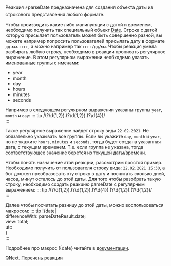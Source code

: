
Реакция ⚡️parseDate предназначена для создания объекта даты из строкового представления любого формате.

Чтобы производить какие либо манипуляции с датой и временем, необходимо получить так специальный объект [Date](https://developer.mozilla.org/ru/docs/Web/JavaScript/Reference/Global_Objects/Date). Строка с датой которую присылает пользователь может быть совершенно разной, вы можете например попросить пользователей присылать дату в формате `дд.мм.гггг`, а можно например так `гггг/дд/мм`. Чтобы реакция умела разбирать любую строку, необходимо в реакции прописать регулярное выражение. В этом регулярном выражении необходимо указать [именованные группы](https://learn.javascript.ru/regexp-groups#imenovannye-gruppy) с именами:
* year
* month
* day
* hours
* minutes
* seconds

Например в следующем регулярном выражении указаны группы `year`, `month` и `day`:
::: tip
/(?<day>\d{1,2})\.(?<month>\d{1,2})\.(?<year>\d{4})/<br>
:::

Такое регулярное выражение найдет строку вида `22.02.2021`. Не обязательно указывать все группы. Если вы укажите `day`, `month` и `year`, но не укажите `hours`, `minutes` и `seconds`, тогда будет создана указанная дата, с текущим временем. Т.е. если группа не указана, тогда соответствующее значение берется из текущей даты/времени. 



Чтобы понять назначение этой реакции, рассмотрим простой пример. Необходимо получить от пользователя строку вида: `22.02.2021 15:30`, а бот должен преобразовать эту строку в дату и посчитать сколько дней, часов, минут осталось до этой даты. Для того чтобы разобрать такую строку, необходимо создать реакцию parseDate с регулярным выражением:
::: tip
/(?<day>\d{1,2})\.(?<month>\d{1,2})\.(?<year>\d{4}) (?<hours>\d{1,2}):(?<minutes>\d{1,2})/<br>
:::

Далее чтобы посчитать разницу до этой даты, можно воспользоваться макросом:
::: tip
!{date|<br>  differenceWith: parseDateResult.date;<br>  view: total;<br>  utc<br>}<br>
:::

Подробнее про макрос !{date} читайте в [документации](/ph/QNext-Macros-Date-02-13).



[QNext. Перечень реакции](/ph/QNext-admin-reaction-about-05-01)